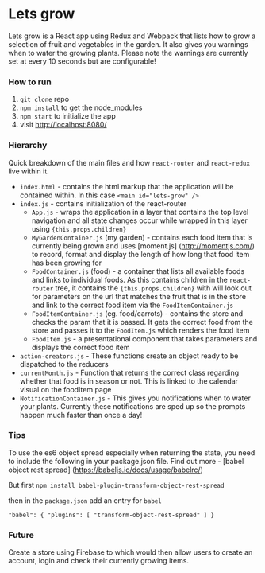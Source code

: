 Lets grow
=====================

Lets grow is a React app using Redux and Webpack that lists how to grow a selection of fruit and vegetables in the garden. It also gives you warnings when to water the growing plants. Please note the warnings are currently set at every 10 seconds but are configurable!

### How to run

1. `git clone` repo
2. `npm install` to get the node_modules
3. `npm start` to initialize the app
4. visit [http://localhost:8080/](http://localhost:8080/)

### Hierarchy

Quick breakdown of the main files and how `react-router` and `react-redux` live within it.

+ `index.html` - contains the html markup that the application will be contained within. In this case `<main id="lets-grow" />`
+ `index.js` - contains initialization of the react-router
  * `App.js` - wraps the application in a layer that contains the top level navigation and all state changes occur while wrapped in this layer using `{this.props.children}`
  * `MyGardenContainer.js` (my garden) - contains each food item that is currently being grown and uses [moment.js] (http://momentjs.com/) to record, format and display the length of how long that food item has been growing for
  * `FoodContainer.js` (food) - a container that lists all available foods and links to individual foods. As this contains children in the `react-router` tree, it contains the `{this.props.children}` with will look out for parameters on the url that matches the fruit that is in the store and link to the correct food item via the `FoodItemContainer.js`
  * `FoodItemContainer.js` (eg. food/carrots) - contains the store and checks the param that it is passed. It gets the correct food from the store and passes it to the `FoodItem.js` which renders the food item
  * `FoodItem.js` - a presentational component that takes parameters and displays the correct food item
+ `action-creators.js` - These functions create an object ready to be dispatched to the reducers
+ `currentMonth.js` - Function that returns the correct class regarding whether that food is in season or not. This is linked to the calendar visual on the foodItem page
+ `NotificationContainer.js` - This gives you notifications when to water your plants. Currently these notifications are sped up so the prompts happen much faster than once a day!

### Tips

To use the es6 object spread especially when returning the state, you need to include the following in your package.json file. Find out more - [babel object rest spread] (https://babeljs.io/docs/usage/babelrc/)

But first `npm install babel-plugin-transform-object-rest-spread`

then in the `package.json` add an entry for `babel`

  `"babel": {
    "plugins": [
      "transform-object-rest-spread"
    ]
  }`

### Future

Create a store using Firebase to which would then allow users to create an account, login and check their currently growing items.
